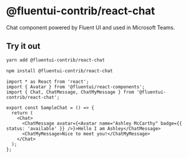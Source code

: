 # @fluentui-contrib/react-chat

Chat component powered by Fluent UI and used in Microsoft Teams.

## Try it out

```sh
yarn add @fluentui-contrib/react-chat

npm install @fluentui-contrib/react-chat
```

```tsx
import * as React from 'react';
import { Avatar } from '@fluentui/react-components';
import { Chat, ChatMessage, ChatMyMessage } from '@fluentui-contrib/react-chat';

export const SampleChat = () => {
  return (
    <Chat>
      <ChatMessage avatar={<Avatar name="Ashley McCarthy" badge={{ status: 'available' }} />}>Hello I am Ashley</ChatMessage>
      <ChatMyMessage>Nice to meet you!</ChatMyMessage>
    </Chat>
  );
};
```
